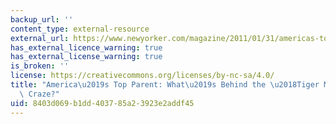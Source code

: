 ```yaml
---
backup_url: ''
content_type: external-resource
external_url: https://www.newyorker.com/magazine/2011/01/31/americas-top-parent
has_external_licence_warning: true
has_external_license_warning: true
is_broken: ''
license: https://creativecommons.org/licenses/by-nc-sa/4.0/
title: "America\u2019s Top Parent: What\u2019s Behind the \u2018Tiger Mother\u2019\
  \ Craze?"
uid: 8403d069-b1dd-4037-85a2-3923e2addf45
---
```

